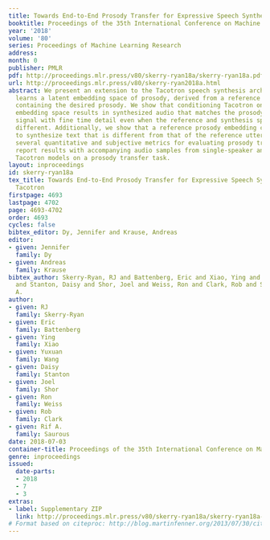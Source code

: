 ```yaml
---
title: Towards End-to-End Prosody Transfer for Expressive Speech Synthesis with Tacotron
booktitle: Proceedings of the 35th International Conference on Machine Learning
year: '2018'
volume: '80'
series: Proceedings of Machine Learning Research
address: 
month: 0
publisher: PMLR
pdf: http://proceedings.mlr.press/v80/skerry-ryan18a/skerry-ryan18a.pdf
url: http://proceedings.mlr.press/v80/skerry-ryan2018a.html
abstract: We present an extension to the Tacotron speech synthesis architecture that
  learns a latent embedding space of prosody, derived from a reference acoustic representation
  containing the desired prosody. We show that conditioning Tacotron on this learned
  embedding space results in synthesized audio that matches the prosody of the reference
  signal with fine time detail even when the reference and synthesis speakers are
  different. Additionally, we show that a reference prosody embedding can be used
  to synthesize text that is different from that of the reference utterance. We define
  several quantitative and subjective metrics for evaluating prosody transfer, and
  report results with accompanying audio samples from single-speaker and 44-speaker
  Tacotron models on a prosody transfer task.
layout: inproceedings
id: skerry-ryan18a
tex_title: Towards End-to-End Prosody Transfer for Expressive Speech Synthesis with
  Tacotron
firstpage: 4693
lastpage: 4702
page: 4693-4702
order: 4693
cycles: false
bibtex_editor: Dy, Jennifer and Krause, Andreas
editor:
- given: Jennifer
  family: Dy
- given: Andreas
  family: Krause
bibtex_author: Skerry-Ryan, RJ and Battenberg, Eric and Xiao, Ying and Wang, Yuxuan
  and Stanton, Daisy and Shor, Joel and Weiss, Ron and Clark, Rob and Saurous, Rif
  A.
author:
- given: RJ
  family: Skerry-Ryan
- given: Eric
  family: Battenberg
- given: Ying
  family: Xiao
- given: Yuxuan
  family: Wang
- given: Daisy
  family: Stanton
- given: Joel
  family: Shor
- given: Ron
  family: Weiss
- given: Rob
  family: Clark
- given: Rif A.
  family: Saurous
date: 2018-07-03
container-title: Proceedings of the 35th International Conference on Machine Learning
genre: inproceedings
issued:
  date-parts:
  - 2018
  - 7
  - 3
extras:
- label: Supplementary ZIP
  link: http://proceedings.mlr.press/v80/skerry-ryan18a/skerry-ryan18a-supp.zip
# Format based on citeproc: http://blog.martinfenner.org/2013/07/30/citeproc-yaml-for-bibliographies/
---
```

